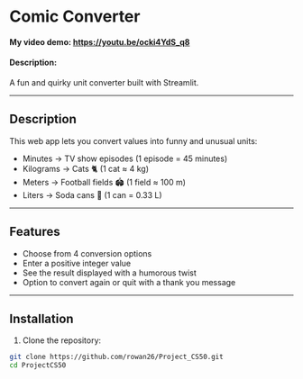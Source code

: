 # Comic Converter
#### My video demo: <https://youtu.be/ocki4YdS_q8>
#### Description:

A fun and quirky unit converter built with Streamlit.

---

## Description

This web app lets you convert values into funny and unusual units:

- Minutes → TV show episodes (1 episode = 45 minutes)
- Kilograms → Cats 🐈 (1 cat ≈ 4 kg)
- Meters → Football fields 🏟️ (1 field ≈ 100 m)
- Liters → Soda cans 🥤 (1 can = 0.33 L)

---

## Features

- Choose from 4 conversion options
- Enter a positive integer value
- See the result displayed with a humorous twist
- Option to convert again or quit with a thank you message

---

## Installation

1. Clone the repository:

```bash
git clone https://github.com/rowan26/Project_CS50.git
cd ProjectCS50
